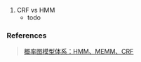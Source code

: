 1. CRF vs HMM
    - todo





### References
> [概率图模型体系：HMM、MEMM、CRF](https://zhuanlan.zhihu.com/p/33397147)


